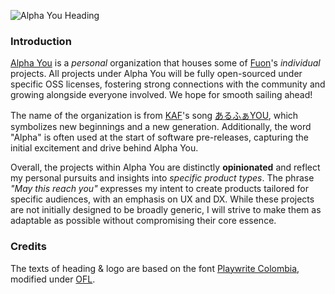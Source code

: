 ![Alpha You Heading](https://github.com/user-attachments/assets/22e7118e-e383-40f8-a3bb-07f8b72ec420)

### Introduction

[Alpha You](https://github.com/alphayou) is a _personal_ organization that houses some of [Fuon](https://github.com/fuon7)'s _individual_ projects. All projects under Alpha You will be fully open-sourced under specific OSS licenses, fostering strong connections with the community and growing alongside everyone involved. We hope for smooth sailing ahead!

The name of the organization is from [KAF](https://www.youtube.com/@virtual_kaf)'s song [あるふぁYOU](https://www.youtube.com/watch?v=aUwdJ9evnBk), which symbolizes new beginnings and a new generation. Additionally, the word "Alpha" is often used at the start of software pre-releases, capturing the initial excitement and drive behind Alpha You.

Overall, the projects within Alpha You are distinctly **opinionated** and reflect my personal pursuits and insights into _specific product types_. The phrase _"May this reach you"_ expresses my intent to create products tailored for specific audiences, with an emphasis on UX and DX. While these projects are not initially designed to be broadly generic, I will strive to make them as adaptable as possible without compromising their core essence.

### Credits

The texts of heading & logo are based on the font [Playwrite Colombia](https://fonts.google.com/specimen/Playwrite+CO), modified under [OFL](https://openfontlicense.org/).
